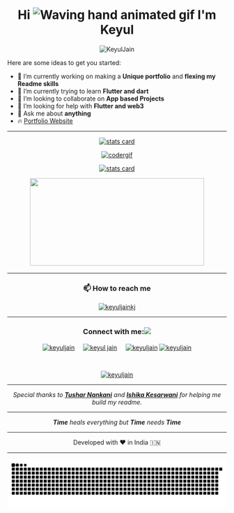 <h1 align="center">Hi <img src="https://raw.githubusercontent.com/nixin72/nixin72/master/wave.gif" 
         alt="Waving hand animated gif"
         height="45"
         width="45" /> I'm Keyul</h1>

<p align="center"> <img src="https://komarev.com/ghpvc/?username=KeyulJain&label=Profile%20views&color=0e75b6&style=flat" alt="KeyulJain"/> </p> 

Here are some ideas to get you started:

- 🔭 I’m currently working on making a **Unique portfolio** and **flexing my Readme skills**
- 🌱 I’m currently trying to learn **Flutter and dart**
- 👯 I’m looking to collaborate on **App based Projects**
- 🤔 I’m looking for help with **Flutter and web3**
- 💬 Ask me about **anything**
- 🔥 <a href="https://keyuljain.github.io/KeyulJain/">Portfolio Website</a>

 
 
<hr>

<p align= "center">
<a href="https://github.com/keyuljain">
<img alt= "stats card" height="200px" width="400" src="https://github-readme-streak-stats.herokuapp.com/?user=keyuljain&theme=radical">
</a>
</p>

 <p align="center"><a href="https://github.com/keyuljain"> <img src="https://github.com/tusharnankani/tusharnankani/blob/master/Assets/coder.gif" alt="codergif" /></a> </p>

<p align= "center">
<a href="https://github.com/keyuljain">
<img alt= "stats card" height="200px" width="400" src="https://github-readme-stats.vercel.app/api/top-langs/?username=KeyulJain&layout=compact&theme=radical">
</a>
</p>

<p align="center">

<img height="200px" width="400" src="https://github-readme-stats.vercel.app/api?username=keyuljain&count_private=true&theme=radical&show_icons=true" />

</p>

<hr>

<h3 align="center">📫 How to reach me</h3>
<p align="center">
<a href="mailto:keyuljainkj@gmail.com" target="blank"><img align="center" src="https://img.icons8.com/cute-clipart/64/000000/gmail.png" alt="keyuljainkj" height="50" width="50" /></a>
</p>
<hr>

<h3 align="center">Connect with me:<img src="https://github.com/tusharnankani/tusharnankani/blob/master/Assets/Handshake.gif" height="32px"></h3>
<p align="center">
<a href="https://twitter.com/keyuljain" target="blank"><img align="center" src="https://img.icons8.com/cute-clipart/64/000000/twitter.png" alt="keyuljain" height="50" width="50" /></a> &nbsp;&nbsp;&nbsp;
<a href="https://in.linkedin.com/in/keyuljain" target="blank"><img align="center" src="https://img.icons8.com/cute-clipart/64/000000/linkedin.png" alt="keyul jain" height="50" width="50" /></a>&nbsp;&nbsp;&nbsp;&nbsp;
<a href="https://www.instagram.com/keyuljain/" target="blank"><img align="center" src="https://img.icons8.com/cute-clipart/64/000000/instagram-new.png" alt="keyuljain" height="50" width="50" /></a>
<a href="https://github.com/KeyulJain" target="blank"><img align="center" src="https://img.icons8.com/cute-clipart/64/000000/github.png" alt="keyuljain" height="50" width="50" /></a>
</p>
<br>

<p align="center"> <a href="https://twitter.com/keyuljain" target="blank"><img src="https://img.shields.io/twitter/follow/keyuljain?logo=twitter&style=for-the-badge" alt="keyuljain" /></a> </p>

<hr>

<p align="center">
   <i>Special thanks to <a href="https://github.com/tusharnankani"><b>Tushar Nankani</b></a> and <a href="https://github.com/ishikkkkaaaa"><b>Ishika Kesarwani</b></a> for helping me build my readme.</i>   
</p> 

<hr>

<p align="center">
   <i><strong>Time</strong> heals everything but <strong>Time</strong> needs <strong>Time</strong></i>
</p>   

<hr>

<p align="center">
Developed with ❤️ in India 🇮🇳 
</p>

<hr>

<p align="center">
  <img src="images\github-user-contribution.svg" alt="snake"></center>
</p>
